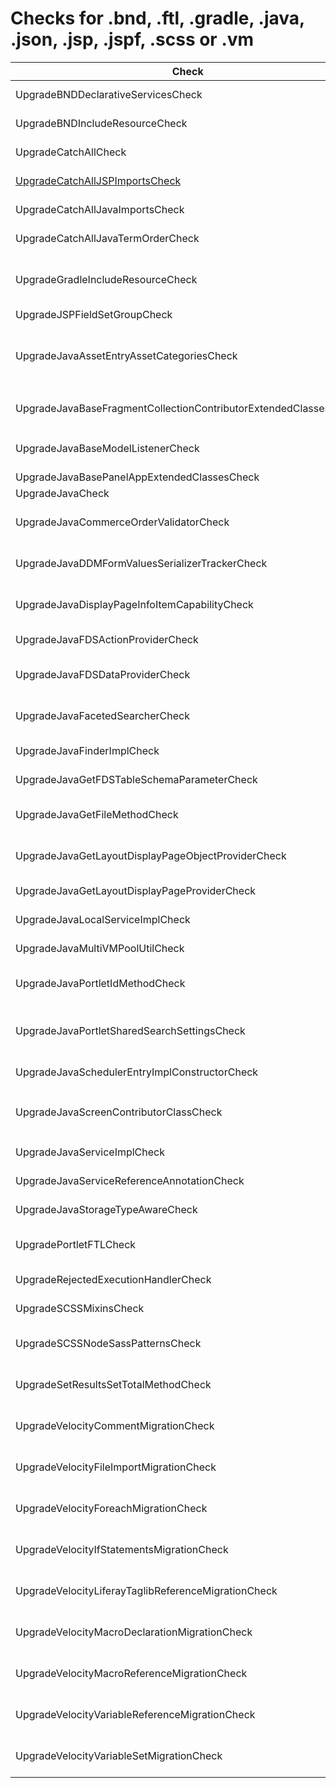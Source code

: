 # Checks for .bnd, .ftl, .gradle, .java, .json, .jsp, .jspf, .scss or .vm

Check | Category | Description
----- | -------- | -----------
UpgradeBNDDeclarativeServicesCheck | [Upgrade](upgrade_checks.markdown#upgrade-checks) | Adds `-dsannotations-options: inherit` to `bnd.bnd` if it does not yet exist. |
UpgradeBNDIncludeResourceCheck | [Upgrade](upgrade_checks.markdown#upgrade-checks) | Checks if the property value `-includeresource` or `Include-Resource` exists and removes it. |
UpgradeCatchAllCheck | [Upgrade](upgrade_checks.markdown#upgrade-checks) | Performs replacements on Liferay's outdated code. |
[UpgradeCatchAllJSPImportsCheck](check/jsp_imports_check.markdown#jspimportscheck) | [Upgrade](upgrade_checks.markdown#upgrade-checks) | Sorts and groups imports in `UpgradeCatchAllCheck.testjsp` file. |
UpgradeCatchAllJavaImportsCheck | [Upgrade](upgrade_checks.markdown#upgrade-checks) | Sorts and groups imports in `UpgradeCatchAllCheck.testjava` file. |
UpgradeCatchAllJavaTermOrderCheck | [Upgrade](upgrade_checks.markdown#upgrade-checks) | Sorts javaterms in `UpgradeCatchAllCheck.testjava` file. |
UpgradeGradleIncludeResourceCheck | [Upgrade](upgrade_checks.markdown#upgrade-checks) | Replaces with `compileInclude` the configuration attribute for dependencies in `build.gradle` that are listed at `Include-Resource` property at `bnd.bnd` associated file. |
UpgradeJSPFieldSetGroupCheck | [Upgrade](upgrade_checks.markdown#upgrade-checks) | Run code to remove 'fieldset-group' tag. |
UpgradeJavaAssetEntryAssetCategoriesCheck | [Upgrade](upgrade_checks.markdown#upgrade-checks) | Replaces methods referring to class `AssetEntryAssetCategory` in class `AssetCategoryLocalService` with equivalent methods in class `AssetEntryAssetCategoryRelLocalService`. |
UpgradeJavaBaseFragmentCollectionContributorExtendedClassesCheck | [Upgrade](upgrade_checks.markdown#upgrade-checks) | Adds FragmentCollectionKey to Component annotation in classes that extend `BaseFragmentCollectionContributor` |
UpgradeJavaBaseModelListenerCheck | [Upgrade](upgrade_checks.markdown#upgrade-checks) | Add parameter in the onAfterUpdate and onBeforeUpdate methods of the BaseModelListener class. |
UpgradeJavaBasePanelAppExtendedClassesCheck | [Upgrade](upgrade_checks.markdown#upgrade-checks) | Replace the setPortlet method with getPortlet. |
UpgradeJavaCheck | [Upgrade](upgrade_checks.markdown#upgrade-checks) | Performs upgrade checks for `java` files. |
UpgradeJavaCommerceOrderValidatorCheck | [Upgrade](upgrade_checks.markdown#upgrade-checks) | Replace the parameter Int for BigDecimal of method validate of 'CommerceOrderValidator' interface. |
UpgradeJavaDDMFormValuesSerializerTrackerCheck | [Upgrade](upgrade_checks.markdown#upgrade-checks) | Replaces the references of `DDMFormValuesSerializerTracker` class and also its methods usages. |
UpgradeJavaDisplayPageInfoItemCapabilityCheck | [Upgrade](upgrade_checks.markdown#upgrade-checks) | Replace all references of DisplayPageInfoItemCapability to InfoItemCapability |
UpgradeJavaFDSActionProviderCheck | [Upgrade](upgrade_checks.markdown#upgrade-checks) | Reorder parameters in the getDropdownItems method of the FDSDataProvider interface. |
UpgradeJavaFDSDataProviderCheck | [Upgrade](upgrade_checks.markdown#upgrade-checks) | Reorder parameters in the getItems and getItemsCount methods of the FDSDataProvider interface. |
UpgradeJavaFacetedSearcherCheck | [Upgrade](upgrade_checks.markdown#upgrade-checks) | Replaces the references of the `Indexer indexer = FacetedSearcher.getInstance();` declaration and `indexer.search` method call. |
UpgradeJavaFinderImplCheck | [Upgrade](upgrade_checks.markdown#upgrade-checks) | Add Component annotation to `*FinderImpl.java` file. |
UpgradeJavaGetFDSTableSchemaParameterCheck | [Upgrade](upgrade_checks.markdown#upgrade-checks) | Fill the new parameter of the method 'getFDSTableSchema' of 'FDSTableSchema'. |
UpgradeJavaGetFileMethodCheck | [Upgrade](upgrade_checks.markdown#upgrade-checks) | Run code migration of method from 'getFile' to 'getFileAsStream', and include a method 'FileUtil.createTempFile'. |
UpgradeJavaGetLayoutDisplayPageObjectProviderCheck | [Upgrade](upgrade_checks.markdown#upgrade-checks) | Replace parameter type long by ItemInfoReference in the getLayoutDisplayPageObjectProvider method. |
UpgradeJavaGetLayoutDisplayPageProviderCheck | [Upgrade](upgrade_checks.markdown#upgrade-checks) | Replace getLayoutDisplayPageProvider by getLayoutDisplayPageProviderByClassName. |
UpgradeJavaLocalServiceImplCheck | [Upgrade](upgrade_checks.markdown#upgrade-checks) | Add Component annotation to `*LocalServiceImpl.java` file. |
UpgradeJavaMultiVMPoolUtilCheck | [Upgrade](upgrade_checks.markdown#upgrade-checks) | Replaces the references of the MultiVMPoolUtil class and also its methods usages. |
UpgradeJavaPortletIdMethodCheck | [Upgrade](upgrade_checks.markdown#upgrade-checks) | Replace the 'document.get(Field.PORTLET_ID)' by the new interface 'PortletProviderUtil.getPortletId'. |
UpgradeJavaPortletSharedSearchSettingsCheck | [Upgrade](upgrade_checks.markdown#upgrade-checks) | Replaces the Optional return type of the methods `getParameterValues` and `getPortletPreferences` of `PortletSharedSearchSettings` class. |
UpgradeJavaSchedulerEntryImplConstructorCheck | [Upgrade](upgrade_checks.markdown#upgrade-checks) | Replace constructors that use the empty constructor of the SchedulerEntryImpl class. |
UpgradeJavaScreenContributorClassCheck | [Upgrade](upgrade_checks.markdown#upgrade-checks) | Replace class `PortalSettingsConfigurationScreenContributor` by `ConfigurationScreenWrapper` and create an inner class. |
UpgradeJavaServiceImplCheck | [Upgrade](upgrade_checks.markdown#upgrade-checks) | Add Component annotation to `*ServiceImpl.java` file. |
UpgradeJavaServiceReferenceAnnotationCheck | [Upgrade](upgrade_checks.markdown#upgrade-checks) | Run code migration to replace '@ServiceReference' by '@Reference'. |
UpgradeJavaStorageTypeAwareCheck | [Upgrade](upgrade_checks.markdown#upgrade-checks) | Run code to delete StorageTypeAware interface. |
UpgradePortletFTLCheck | [Upgrade](upgrade_checks.markdown#upgrade-checks) | Include the CSS classes 'cadmin' and include for impression of 'right cadmin' in 'portlet.ftl' file. |
UpgradeRejectedExecutionHandlerCheck | [Upgrade](upgrade_checks.markdown#upgrade-checks) | Replace Liferay's RejectedExecutionHandler with Java's RejectedExecutionHandler. |
UpgradeSCSSMixinsCheck | [Upgrade](upgrade_checks.markdown#upgrade-checks) | Replace outdated mixins (e.g. media-query, respond-to, etc.). |
UpgradeSCSSNodeSassPatternsCheck | [Upgrade](upgrade_checks.markdown#upgrade-checks) | Run code migration of Dart Sass deprecated patterns (e.g., the division operation using the '/' character, the interpolation syntax, etc.). |
UpgradeSetResultsSetTotalMethodCheck | [Upgrade](upgrade_checks.markdown#upgrade-checks) | Replaces methods setResults and setTotal from SearchContainer with the method setResultsAndTotal only. |
UpgradeVelocityCommentMigrationCheck | [Upgrade](upgrade_checks.markdown#upgrade-checks) | Run code migration of comments from a Velocity file to a Freemarker file with the syntax replacements. |
UpgradeVelocityFileImportMigrationCheck | [Upgrade](upgrade_checks.markdown#upgrade-checks) | Run code migration of file import from a Velocity file to a Freemarker file with the syntax replacements. |
UpgradeVelocityForeachMigrationCheck | [Upgrade](upgrade_checks.markdown#upgrade-checks) | Run code migration of references to Foreach statement from a Velocity file to a Freemarker file with the syntax replacements. |
UpgradeVelocityIfStatementsMigrationCheck | [Upgrade](upgrade_checks.markdown#upgrade-checks) | Run code migration of references to If statements from a Velocity file to a Freemarker file with the syntax replacements. |
UpgradeVelocityLiferayTaglibReferenceMigrationCheck | [Upgrade](upgrade_checks.markdown#upgrade-checks) | Run code migration of references to specific Liferay taglib from a Velocity file to a Freemarker file with the syntax replacements. |
UpgradeVelocityMacroDeclarationMigrationCheck | [Upgrade](upgrade_checks.markdown#upgrade-checks) | Run code migration of references to Macro statement from a Velocity file to a Freemarker file with the syntax replacements. |
UpgradeVelocityMacroReferenceMigrationCheck | [Upgrade](upgrade_checks.markdown#upgrade-checks) | Run code migration of references to a custom Macro statement from a Velocity file to a Freemarker file with the syntax replacements. |
UpgradeVelocityVariableReferenceMigrationCheck | [Upgrade](upgrade_checks.markdown#upgrade-checks) | Run code migration of references to variables from a Velocity file to a Freemarker file with the syntax replacements. |
UpgradeVelocityVariableSetMigrationCheck | [Upgrade](upgrade_checks.markdown#upgrade-checks) | Run code migration of set variables from a Velocity file to a Freemarker file with the syntax replacements. |